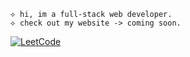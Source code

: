 ```
⟡ hi, im a full-stack web developer.
⟡ check out my website -> coming soon.
```
[![LeetCode](https://img.shields.io/badge/LeetCode-000000?logo=LeetCode&logoColor=#d16c06)](https://leetcode.com/u/cifty/)
